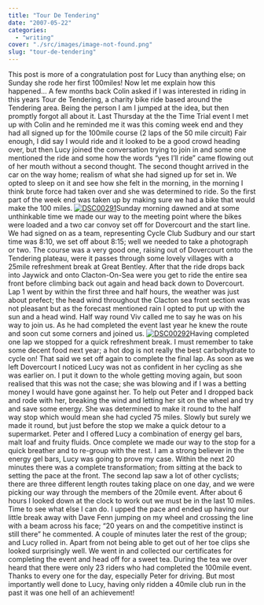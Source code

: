 ```yaml
---
title: "Tour De Tendering"
date: "2007-05-22"
categories: 
  - "writing"
cover: "./src/images/image-not-found.png"
slug: "tour-de-tendering"
---
```


This post is more of a congratulation post for Lucy than anything else; on Sunday she rode her first 100miles! Now let me explain how this happened… A few months back Colin asked if I was interested in riding in this years Tour de Tendering, a charity bike ride based around the Tendering area. Being the person I am I jumped at the idea, but then promptly forgot all about it. Last Thursday at the the Time Trial event I met up with Colin and he reminded me it was this coming week end and they had all signed up for the 100mile course (2 laps of the 50 mile circuit) Fair enough, I did say I would ride and it looked to be a good crowd heading over, but then Lucy joined the conversation trying to join in and some one mentioned the ride and some how the words “yes I’ll ride” came flowing out of her mouth without a second thought. The second thought arrived in the car on the way home; realism of what she had signed up for set in. We opted to sleep on it and see how she felt in the morning, in the morning I think brute force had taken over and she was determined to ride. So the first part of the week end was taken up by making sure we had a bike that would make the 100 miles. [![DSC00291](/images/509069260_6aeb9d68fd_m.jpg)](http://www.flickr.com/photos/funkylarma/509069260/ "Photo Sharing")Sunday morning dawned and at some unthinkable time we made our way to the meeting point where the bikes were loaded and a two car convoy set off for Dovercourt and the start line. We had signed on as a team, representing Cycle Club Sudbury and our start time was 8:10, we set off about 8:15; well we needed to take a photograph or two. The course was a very good one, raising out of Dovercourt onto the Tendering plateau, were it passes through some lovely villages with a 25mile refreshment break at Great Bentley. After that the ride drops back into Jaywick and onto Clacton-On-Sea were you get to ride the entire sea front before climbing back out again and head back down to Dovercourt. Lap 1 went by within the first three and half hours, the weather was just about prefect; the head wind throughout the Clacton sea front section was not pleasant but as the forecast mentioned rain I opted to put up with the sun and a head wind. Half way round Viv called me to say he was on his way to join us. As he had completed the event last year he knew the route and soon cut some corners and joined us. [![DSC00292](/images/509069268_b7d50e80e7_m.jpg)](http://www.flickr.com/photos/funkylarma/509069268/ "Photo Sharing")Having completed one lap we stopped for a quick refreshment break. I must remember to take some decent food next year; a hot dog is not really the best carbohydrate to cycle on! That said we set off again to complete the final lap. As soon as we left Dovercourt I noticed Lucy was not as confident in her cycling as she was earlier on. I put it down to the whole getting moving again, but soon realised that this was not the case; she was blowing and if I was a betting money I would have gone against her. To help out Peter and I dropped back and rode with her, breaking the wind and letting her sit on the wheel and try and save some energy. She was determined to make it round to the half way stop which would mean she had cycled 75 miles. Slowly but surely we made it round, but just before the stop we make a quick detour to a supermarket. Peter and I offered Lucy a combination of energy gel bars, malt loaf and fruity fluids. Once complete we made our way to the stop for a quick breather and to re-group with the rest. I am a strong believer in the energy gel bars, Lucy was going to prove my case. Within the next 20 minutes there was a complete transformation; from sitting at the back to setting the pace at the front. The second lap saw a lot of other cyclists; there are three different length routes taking place on one day, and we were picking our way through the members of the 20mile event. After about 6 hours I looked down at the clock to work out we must be in the last 10 miles. Time to see what else I can do. I upped the pace and ended up having our little break away with Dave Fenn jumping on my wheel and crossing the line with a beam across his face; “20 years on and the competitive instinct is still there” he commented. A couple of minutes later the rest of the group; and Lucy rolled in. Apart from not being able to get out of her toe clips she looked surprisingly well. We went in and collected our certificates for completing the event and head off for a sweet tea. During the tea we over heard that there were only 23 riders who had completed the 100mile event. Thanks to every one for the day, especially Peter for driving. But most importantly well done to Lucy, having only ridden a 40mile club run in the past it was one hell of an achievement!
